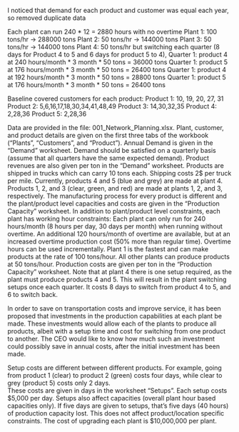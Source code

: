I noticed that demand for each product and customer was equal each year, so removed duplicate data

Each plant can run 240 * 12 = 2880 hours with no overtime
Plant 1: 100 tons/hr -> 288000 tons
Plant 2: 50 tons/hr -> 144000 tons 
Plant 3: 50 tons/hr -> 144000 tons
Plant 4: 50 tons/hr but switching each quarter (8 days for Product 4 to 5 and 6 days for product 5 to 4),
Quarter 1: product 4 at 240 hours/month * 3 month * 50 tons = 36000 tons
Quarter 1: product 5 at 176 hours/month * 3 month * 50 tons = 26400 tons
Quarter 1: product 4 at 192 hours/month * 3 month * 50 tons = 28800 tons
Quarter 1: product 5 at 176 hours/month * 3 month * 50 tons = 26400 tons

Baseline covered customers for each product:
Product 1: 10, 19, 20, 27, 31
Product 2: 5,6,16,17,18,30,34,41,48,49
Product 3: 14,30,32,35
Product 4: 2,28,36
Product 5: 2,28,36


Data are provided in the file: 001_Network_Planning.xlsx.
Plant, customer, and product details are given on the first three tabs of the workbook (“Plants”, “Customers”, and “Product”).
Annual Demand is given in the “Demand” worksheet.  Demand should be satisfied on a quarterly basis (assume that all quarters have the same expected demand).
Product revenues are also given per ton in the “Demand” worksheet. 
Products are shipped in trucks which can carry 10 tons each.  Shipping costs 2$ per truck per mile.
Currently, products 4 and 5 (blue and grey) are made at plant 4.  Products 1, 2, and 3 (clear, green, and red) are made at plants 1, 2, and 3, respectively.
The manufacturing process for every product is different and the plant/product level capacities and costs are given in the “Production Capacity” worksheet.
In addition to plant/product level constraints, each plant has working hour constraints:
Each plant can only run for 240 hours/month (8 hours per day, 30 days per month) when running without overtime. 
An additional 120 hours/month of overtime are available, but at an increased overtime production cost (50% more than regular time). Overtime hours can be used incrementally.
Plant 1 is the fastest and can make products at the rate of 100 tons/hour. 
All other plants can produce products at 50 tons/hour.
Production costs are given per ton in the “Production Capacity” worksheet.
Note that at plant 4 there is one setup required, as the plant must produce products 4 and 5. This will result in the plant switching setups once each quarter. It costs 8 days to switch from product 4 to 5, and 6 to switch back.

In order to save on transportation costs and improve service, it has been proposed that investments in the production capabilities at each plant be made.  These investments would allow each of the plants to produce all products, albeit with a setup time and cost for switching from one product to another.  The CEO would like to know how much such an investment could possibly save in annual costs, after the initial investment has been made.  

Setup costs are different between different products. 
For example, going from product 1 (clear) to product 2 (green) costs four days, while clear to grey (product 5) costs only 2 days.  
These costs are given in days in the worksheet “Setups”.  Each setup costs $5,000 per day.
Setups also affect capacities (overall plant hour based capacities only).  If five days are given to setups, that’s five days (40 hours) of production capacity lost.
This does not affect product/location specific constraints.
The cost of upgrading each plant is $10,000,000 per plant.